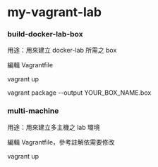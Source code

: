 # my-vagrant-lab

### build-docker-lab-box

用途：用來建立 docker-lab 所需之 box

編輯 Vagrantfile

vagrant up

vagrant package --output YOUR_BOX_NAME.box

### multi-machine

用途：用來建立多主機之 lab 環境

編輯 Vagrantfile，參考註解依需要修改

vagrant up
